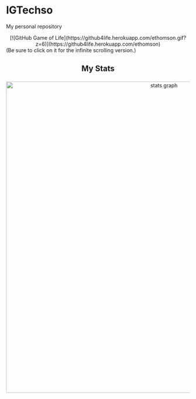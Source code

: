 # IGTechso
My personal repository
<div align="center">
[![GitHub Game of Life](https://github4life.herokuapp.com/ethomson.gif?z=6)](https://github4life.herokuapp.com/ethomson)

</div>
(Be sure to click on it for the infinite scrolling version.)

<h2 align="center">My Stats</h2>

###

<div align="center">
  <img src="http://github-profile-summary-cards.vercel.app/api/cards/profile-details?username=IGTUpdate&theme=bear" width=850  alt="stats graph"/>

</div>
